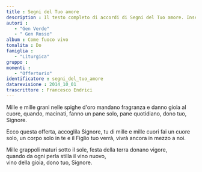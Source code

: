 ```yaml
--- 
title : Segni del Tuo amore
description : Il testo completo di accordi di Segni del Tuo amore. Inseriscila nel tuo canzoniere!
autori : 
   - "Gen Verde"
   - " Gen Rosso"
album : Come fuoco vivo
tonalita : Do
famiglia : 
   - "Liturgica"
gruppo : 
momenti : 
   - "Offertorio"
identificatore : segni_del_tuo_amore
datarevisione : 2014_10_01
trascrittore : Francesco Endrici
--- 
```




Mille e mille grani nelle spighe d'oro
mandano fragranza e danno gioia al cuore,
quando, macinati, fanno un pane solo,
pane quotidiano, dono tuo, Signore.


Ecco questa offerta, accoglila Signore,
tu di mille e mille cuori fai un cuore solo,
un corpo solo in te
e il Figlio tuo verrà, vivrà ancora in mezzo a noi.


Mille grappoli maturi sotto il sole, 
festa della terra donano vigore,  
quando da ogni perla stilla il vino nuovo,  
vino della gioia, dono tuo, Signore.


